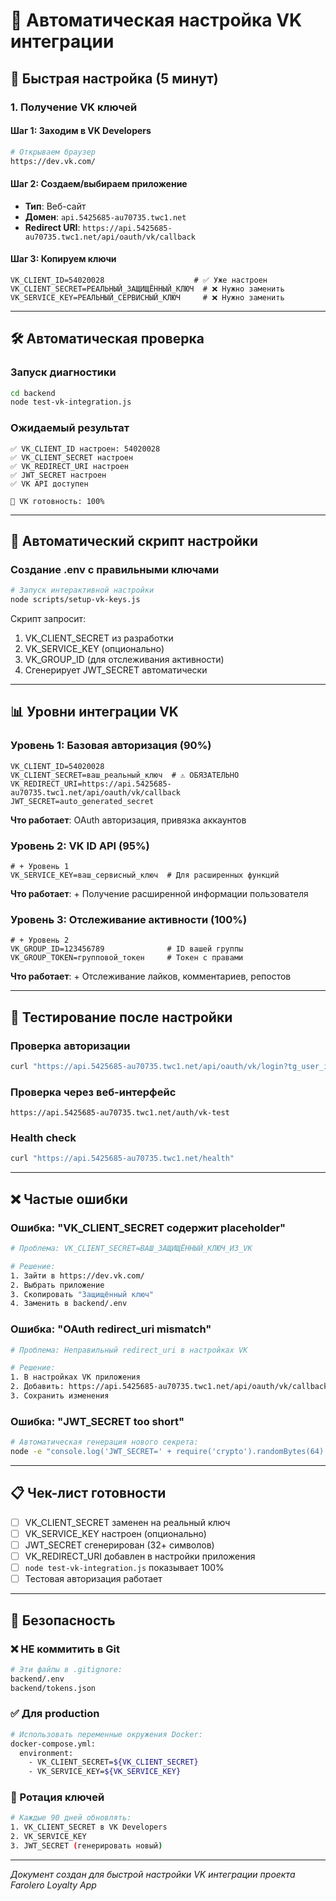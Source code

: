 # 🔵 Автоматическая настройка VK интеграции

## 🎯 Быстрая настройка (5 минут)

### 1. Получение VK ключей

#### Шаг 1: Заходим в VK Developers
```bash
# Открываем браузер
https://dev.vk.com/
```

#### Шаг 2: Создаем/выбираем приложение
- **Тип**: Веб-сайт  
- **Домен**: `api.5425685-au70735.twc1.net`
- **Redirect URI**: `https://api.5425685-au70735.twc1.net/api/oauth/vk/callback`

#### Шаг 3: Копируем ключи
```env
VK_CLIENT_ID=54020028                    # ✅ Уже настроен
VK_CLIENT_SECRET=РЕАЛЬНЫЙ_ЗАЩИЩЁННЫЙ_КЛЮЧ  # ❌ Нужно заменить
VK_SERVICE_KEY=РЕАЛЬНЫЙ_СЕРВИСНЫЙ_КЛЮЧ     # ❌ Нужно заменить
```

---

## 🛠️ Автоматическая проверка

### Запуск диагностики
```bash
cd backend
node test-vk-integration.js
```

### Ожидаемый результат
```
✅ VK_CLIENT_ID настроен: 54020028
✅ VK_CLIENT_SECRET настроен  
✅ VK_REDIRECT_URI настроен
✅ JWT_SECRET настроен
✅ VK API доступен

🎯 VK готовность: 100%
```

---

## 🔧 Автоматический скрипт настройки

### Создание .env с правильными ключами
```bash
# Запуск интерактивной настройки
node scripts/setup-vk-keys.js
```

Скрипт запросит:
1. VK_CLIENT_SECRET из разработки  
2. VK_SERVICE_KEY (опционально)
3. VK_GROUP_ID (для отслеживания активности)
4. Сгенерирует JWT_SECRET автоматически

---

## 📊 Уровни интеграции VK

### Уровень 1: Базовая авторизация (90%)
```env
VK_CLIENT_ID=54020028
VK_CLIENT_SECRET=ваш_реальный_ключ  # ⚠️ ОБЯЗАТЕЛЬНО
VK_REDIRECT_URI=https://api.5425685-au70735.twc1.net/api/oauth/vk/callback
JWT_SECRET=auto_generated_secret
```

**Что работает**: OAuth авторизация, привязка аккаунтов

### Уровень 2: VK ID API (95%)
```env
# + Уровень 1
VK_SERVICE_KEY=ваш_сервисный_ключ  # Для расширенных функций
```

**Что работает**: + Получение расширенной информации пользователя

### Уровень 3: Отслеживание активности (100%)
```env
# + Уровень 2  
VK_GROUP_ID=123456789              # ID вашей группы
VK_GROUP_TOKEN=групповой_токен     # Токен с правами
```

**Что работает**: + Отслеживание лайков, комментариев, репостов

---

## 🚀 Тестирование после настройки

### Проверка авторизации
```bash
curl "https://api.5425685-au70735.twc1.net/api/oauth/vk/login?tg_user_id=test_123"
```

### Проверка через веб-интерфейс
```
https://api.5425685-au70735.twc1.net/auth/vk-test
```

### Health check
```bash
curl "https://api.5425685-au70735.twc1.net/health"
```

---

## ❌ Частые ошибки

### Ошибка: "VK_CLIENT_SECRET содержит placeholder"
```bash
# Проблема: VK_CLIENT_SECRET=ВАШ_ЗАЩИЩЁННЫЙ_КЛЮЧ_ИЗ_VK

# Решение:
1. Зайти в https://dev.vk.com/
2. Выбрать приложение
3. Скопировать "Защищённый ключ" 
4. Заменить в backend/.env
```

### Ошибка: "OAuth redirect_uri mismatch"
```bash
# Проблема: Неправильный redirect_uri в настройках VK

# Решение:
1. В настройках VK приложения
2. Добавить: https://api.5425685-au70735.twc1.net/api/oauth/vk/callback
3. Сохранить изменения
```

### Ошибка: "JWT_SECRET too short"
```bash
# Автоматическая генерация нового секрета:
node -e "console.log('JWT_SECRET=' + require('crypto').randomBytes(64).toString('hex'))"
```

---

## 📋 Чек-лист готовности

- [ ] VK_CLIENT_SECRET заменен на реальный ключ
- [ ] VK_SERVICE_KEY настроен (опционально)  
- [ ] JWT_SECRET сгенерирован (32+ символов)
- [ ] VK_REDIRECT_URI добавлен в настройки приложения
- [ ] `node test-vk-integration.js` показывает 100%
- [ ] Тестовая авторизация работает

---

## 🔐 Безопасность

### ❌ НЕ коммитить в Git
```bash
# Эти файлы в .gitignore:
backend/.env
backend/tokens.json
```

### ✅ Для production
```bash
# Использовать переменные окружения Docker:
docker-compose.yml:
  environment:
    - VK_CLIENT_SECRET=${VK_CLIENT_SECRET}
    - VK_SERVICE_KEY=${VK_SERVICE_KEY}
```

### 🔄 Ротация ключей
```bash
# Каждые 90 дней обновлять:
1. VK_CLIENT_SECRET в VK Developers
2. VK_SERVICE_KEY
3. JWT_SECRET (генерировать новый)
```

---

*Документ создан для быстрой настройки VK интеграции проекта Farolero Loyalty App*
